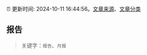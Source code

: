 :alarm_clock: 更新时间: 2024-10-11 16:44:56。[文章来源](/README.md)、[文章分类](/TAGS.md)

## 报告


> 关键字：`报告`、`月报`



